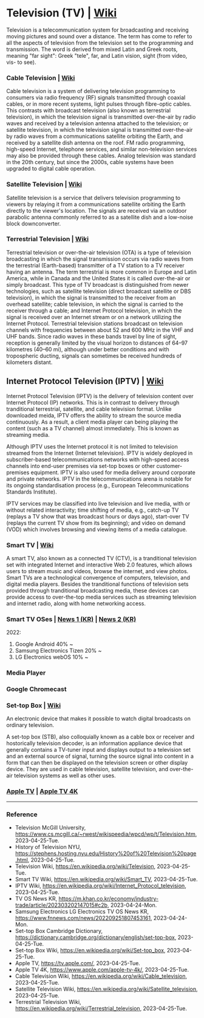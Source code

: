 # Television (TV) | [Wiki](https://en.wikipedia.org/wiki/Television)

Television is a telecommunication system for broadcasting and receiving moving pictures and sound over a distance. The term has come to refer to all the aspects of television from the television set to the programming and transmission. The word is derived from mixed Latin and Greek roots, meaning "far sight": Greek "tele", far, and Latin vision, sight (from video, vis- to see).

### Cable Television | [Wiki](https://en.wikipedia.org/wiki/Cable_television)

Cable television is a system of delivering television programming to consumers via radio frequency (RF) signals transmitted through coaxial cables, or in more recent systems, light pulses through fibre-optic cables. This contrasts with broadcast television (also known as terrestrial television), in which the television signal is transmitted over-the-air by radio waves and received by a television antenna attached to the television; or satellite television, in which the television signal is transmitted over-the-air by radio waves from a communications satellite orbiting the Earth, and received by a satellite dish antenna on the roof. FM radio programming, high-speed Internet, telephone services, and similar non-television services may also be provided through these cables. Analog television was standard in the 20th century, but since the 2000s, cable systems have been upgraded to digital cable operation.

### Satellite Television | [Wiki](https://en.wikipedia.org/wiki/Satellite_television)

Satellite television is a service that delivers television programming to viewers by relaying it from a communications satellite orbiting the Earth directly to the viewer's location. The signals are received via an outdoor parabolic antenna commonly referred to as a satellite dish and a low-noise block downconverter.

### Terrestrial Television | [Wiki](https://en.wikipedia.org/wiki/Terrestrial_television)

Terrestrial television or over-the-air television (OTA) is a type of television broadcasting in which the signal transmission occurs via radio waves from the terrestrial (Earth-based) transmitter of a TV station to a TV receiver having an antenna. The term terrestrial is more common in Europe and Latin America, while in Canada and the United States it is called over-the-air or simply broadcast. This type of TV broadcast is distinguished from newer technologies, such as satellite television (direct broadcast satellite or DBS television), in which the signal is transmitted to the receiver from an overhead satellite; cable television, in which the signal is carried to the receiver through a cable; and Internet Protocol television, in which the signal is received over an Internet stream or on a network utilizing the Internet Protocol. Terrestrial television stations broadcast on television channels with frequencies between about 52 and 600 MHz in the VHF and UHF bands. Since radio waves in these bands travel by line of sight, reception is generally limited by the visual horizon to distances of 64–97 kilometres (40–60 mi), although under better conditions and with tropospheric ducting, signals can sometimes be received hundreds of kilometers distant.

## Internet Protocol Television (IPTV) | [Wiki](https://en.wikipedia.org/wiki/Internet_Protocol_television)

Internet Protocol Television (IPTV) is the delivery of television content over Internet Protocol (IP) networks. This is in contrast to delivery through tranditional terrestrial, satellite, and cable television format. Unlike downloaded meida, IPTV offers the ability to stream the source media continuously. As a result, a client media player can being playing the content (such as a TV channel) almost immediately. This is known as streaming media.

Although IPTV uses the Internet protocol it is not limited to television streamed from the Internet (Internet television). IPTV is widely deployed in subscriber-based telecommunications networks with high-speed access channels into end-user premises via set-top boxes or other customer-premises equipment. IPTV is also used for media delivery around corporate and private networks. IPTV in the telecommunications arena is notable for its ongoing standardisation process (e.g., European Telecommunications Standards Institute).

IPTV services may be classified into live television and live media, with or without related interactivity; time shifting of media, e.g., catch-up TV (replays a TV show that was broadcast hours or days ago), start-over TV (replays the current TV show from its beginning); and video on demand (VOD) which involves browsing and viewing items of a media catalogue.

### Smart TV | [Wiki](https://en.wikipedia.org/wiki/Smart_TV)

A smart TV, also known as a connected TV (CTV), is a tranditional television set with integrated Internet and interactive Web 2.0 features, which allows users to stream music and videos, browse the internet, and view photos. Smart TVs are a technological convergence of computers, television, and digital media players. Besides the tranditional functions of television sets provided through tranditional broadcasting media, these devices can provide access to over-the-top media services such as streaming television and internet radio, along with home networking access.

### Smart TV OSes | [News 1 (KR)](https://m.khan.co.kr/economy/industry-trade/article/202303202147015#c2b) | [News 2 (KR)](https://www.fnnews.com/news/202209251807453161)

2022:
1. Google Android 40% ~
2. Samsung Electronics Tizen 20% ~
3. LG Electronics webOS 10% ~

### Media Player

### Google Chromecast

### Set-top Box | [Wiki](https://en.wikipedia.org/wiki/Set-top_box)

An electronic device that makes it possible to watch digital broadcasts on ordinary television.

A set-top box (STB), also colloquially known as a cable box or receiver and hostorically television decoder, is an information appliance device that generally contains a TV-tuner input and displays output to a television set and an external source of signal, turning the source signal into content in a form that can then be displayed on the television screen or other display device. They are used in cable television, satellite television, and over-the-air television systems as well as other uses.

### [Apple TV](https://tv.apple.com/) | [Apple TV 4K](https://www.apple.com/apple-tv-4k/)

---

### Reference
- Television McGill University, https://www.cs.mcgill.ca/~rwest/wikispeedia/wpcd/wp/t/Television.htm, 2023-04-25-Tue.
- History of Television NYU, https://stephens.hosting.nyu.edu/History%20of%20Television%20page.html, 2023-04-25-Tue.
- Television Wiki, https://en.wikipedia.org/wiki/Television, 2023-04-25-Tue.
- Smart TV Wiki, https://en.wikipedia.org/wiki/Smart_TV, 2023-04-25-Tue.
- IPTV Wiki, https://en.wikipedia.org/wiki/Internet_Protocol_television, 2023-04-25-Tue.
- TV OS News KR, https://m.khan.co.kr/economy/industry-trade/article/202303202147015#c2b, 2023-04-24-Mon.
- Samsung Electronics LG Electronics TV OS News KR, https://www.fnnews.com/news/202209251807453161, 2023-04-24-Mon.
- Set-top Box Cambridge Dictionary, https://dictionary.cambridge.org/dictionary/english/set-top-box, 2023-04-25-Tue.
- Set-top Box Wiki, https://en.wikipedia.org/wiki/Set-top_box, 2023-04-25-Tue.
- Apple TV, https://tv.apple.com/, 2023-04-25-Tue.
- Apple TV 4K, https://www.apple.com/apple-tv-4k/, 2023-04-25-Tue.
- Cable Television Wiki, https://en.wikipedia.org/wiki/Cable_television, 2023-04-25-Tue.
- Satellite Television Wiki, https://en.wikipedia.org/wiki/Satellite_television, 2023-04-25-Tue.
- Terrestrial Television Wiki, https://en.wikipedia.org/wiki/Terrestrial_television, 2023-04-25-Tue.
